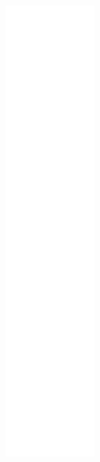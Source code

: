 <p align="center">
	<a href="https://github.com/fleetimee/fleetimee">
		<img src="https://raw.githubusercontent.com/fleetimee/fleetimee/master/github-metrics.svg">
	</a>
</p>



